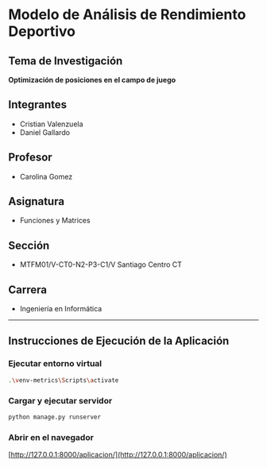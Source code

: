# Modelo de Análisis de Rendimiento Deportivo

## Tema de Investigación
**Optimización de posiciones en el campo de juego**

## Integrantes
- Cristian Valenzuela
- Daniel Gallardo

## Profesor
- Carolina Gomez

## Asignatura
- Funciones y Matrices

## Sección
- MTFM01/V-CT0-N2-P3-C1/V Santiago Centro CT

## Carrera
- Ingeniería en Informática

---

## Instrucciones de Ejecución de la Aplicación

### Ejecutar entorno virtual
```bash
.\venv-metrics\Scripts\activate
```

### Cargar y ejecutar servidor
```bash
python manage.py runserver
```

### Abrir en el navegador
[http://127.0.0.1:8000/aplicacion/](http://127.0.0.1:8000/aplicacion/)



